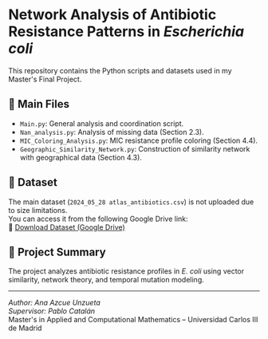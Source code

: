 # Network Analysis of Antibiotic Resistance Patterns in *Escherichia coli*

This repository contains the Python scripts and datasets used in my Master's Final Project.

## 📂 Main Files

- `Main.py`: General analysis and coordination script.
- `Nan_analysis.py`: Analysis of missing data (Section 2.3).
- `MIC_Coloring_Analysis.py`: MIC resistance profile coloring (Section 4.4).
- `Geographic_Similarity_Network.py`: Construction of similarity network with geographical data (Section 4.3).

## 📁 Dataset

The main dataset (`2024_05_28 atlas_antibiotics.csv`) is not uploaded due to size limitations.  
You can access it from the following Google Drive link:  
📎 [Download Dataset (Google Drive)](https://drive.google.com/file/d/1GzUG2tPHLqsMZztxPl8ybZdT1Fy7SEd2/view?usp=drive_link)

## 📌 Project Summary

The project analyzes antibiotic resistance profiles in *E. coli* using vector similarity, network theory, and temporal mutation modeling.

---

*Author: Ana Azcue Unzueta*  
*Supervisor: Pablo Catalán*  
Master's in Applied and Computational Mathematics – Universidad Carlos III de Madrid
